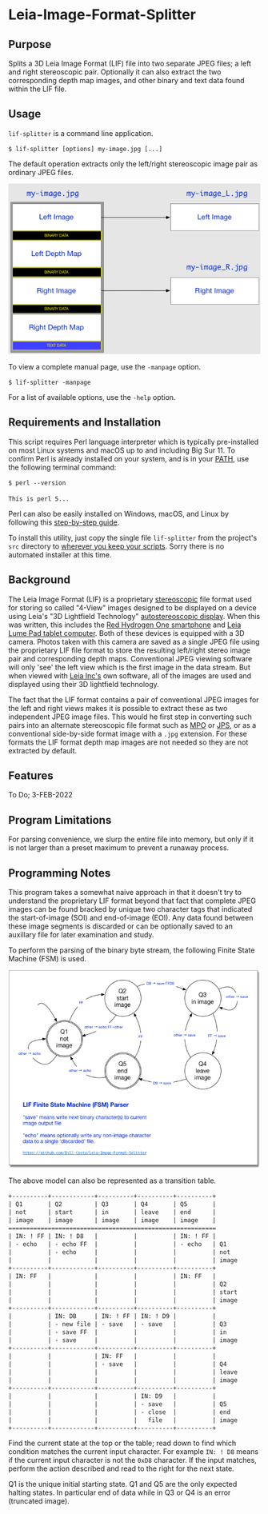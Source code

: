 # Leia-Image-Format-Splitter #

## Purpose ##

Splits a 3D Leia Image Format (LIF) file into two separate JPEG files;
a left and right stereoscopic pair.  Optionally it can also extract
the two corresponding depth map images, and other binary and text data
found within the LIF file.

## Usage ##

`lif-splitter` is a command line application.

`````shell
$ lif-splitter [options] my-image.jpg [...]
`````
The default operation extracts only the left/right stereoscopic image pair
as ordinary JPEG files.

![LIF to JPEG L/R Pairs](docs/lif-to-jpeg.png?raw=true)

To view a complete manual page, use the `-manpage` option.

`````shell
$ lif-splitter -manpage
`````

For a list of available options, use the `-help` option.

## Requirements and Installation ##

This script requires Perl language interpreter which is typically
pre-installed on most Linux systems and macOS up to and including Big
Sur 11.  To confirm Perl is already installed on your system, and is
in your [PATH](https://en.wikipedia.org/wiki/PATH_\(variable\)), use
the following terminal command:

`````text
$ perl --version

This is perl 5...
`````

Perl can also be easily installed on Windows, macOS, and Linux by
following this [step-by-step
guide](https://www.perl.com/article/downloading-and-installing-perl-in-2021/).

To install this utility, just copy the single file `lif-splitter` from
the project's `src` directory to [wherever you keep your
scripts](https://shapeshed.com/using-custom-shell-scripts-on-osx-or-linux/).
Sorry there is no automated installer at this time.

## Background ##

The Leia Image Format (LIF) is a proprietary
[stereoscopic](https://en.wikipedia.org/wiki/Stereoscopy) file format
used for storing so called "4-View" images designed to be displayed on
a device using Leia's "3D Lightfield Technology" [autostereoscopic
display](https://en.wikipedia.org/wiki/Autostereoscopy).  When this
was written, this includes the [Red Hydrogen One
smartphone](https://en.wikipedia.org/wiki/Red_Hydrogen_One) and [Leia
Lume Pad tablet
computer](https://www.cnet.com/tech/computing/lume-pad-brings-glasses-free-3d-back-again-on-an-android-tablet/).
Both of these devices is equipped with a 3D camera.  Photos taken with
this camera are saved as a single JPEG file using the proprietary LIF
file format to store the resulting left/right stereo image pair and
corresponding depth maps.  Conventional JPEG viewing software will
only 'see' the left view which is the first image in the data stream.
But when viewed with [Leia Inc's](https://www.leiainc.com/) own
software, all of the images are used and displayed using their 3D
lightfield technology.

The fact that the LIF format contains a pair of conventional JPEG
images for the left and right views makes it is possible to extract
these as two independent JPEG image files.  This would he first step
in converting such pairs into an alternate stereoscopic file format
such as
[MPO](https://en.wikipedia.org/wiki/JPEG#JPEG_Multi-Picture_Format) or
[JPS](https://en.wikipedia.org/wiki/JPEG#JPEG_Stereoscopic), or as a
conventional side-by-side format image with a `.jpg` extension.  For
these formats the LIF format depth map images are not needed so they
are not extracted by default.

## Features ##

To Do; 3-FEB-2022

## Program Limitations ##

For parsing convenience, we slurp the entire file into memory, but
only if it is not larger than a preset maximum to prevent a runaway
process.

## Programming Notes ##

This program takes a somewhat naive approach in that it doesn't try to
understand the proprietary LIF format beyond that fact that complete
JPEG images can be found bracked by unique two character tags that
indicated the start-of-image (SOI) and end-of-image (EOI).  Any data
found between these image segments is discarded or can be optionally
saved to an auxillary file for later examination and study.

To perform the parsing of the binary byte stream, the following Finite
State Machine (FSM) is used.

![LIF Finite State Machine Parser](docs/parser-FSM.png?raw=true)

The above model can also be represented as a transition table.

`````text
+----------+------------+----------+----------+----------+
| Q1       | Q2         | Q3       | Q4       | Q5       |
| not      | start      | in       | leave    | end      |
| image    | image      | image    | image    | image    |
==========================================================
| IN: ! FF | IN: ! D8   |          |          | IN: ! FF |
| - echo   | - echo FF  |          |          | - echo   | Q1
|          | - echo     |          |          |          | not
|          |            |          |          |          | image
+----------+------------+----------+----------+----------+
| IN: FF   |            |          |          | IN: FF   |
|          |            |          |          |          | Q2
|          |            |          |          |          | start
|          |            |          |          |          | image
+----------+------------+----------+----------+----------+
|          | IN: DB     | IN: ! FF | IN: ! D9 |          |
|          | - new file | - save   | - save   |          | Q3
|          | - save FF  |          |          |          | in
|          | - save     |          |          |          | image
+----------+------------+----------+----------+----------+
|          |            | IN: FF   |          |          |
|          |            | - save   |          |          | Q4
|          |            |          |          |          | leave
|          |            |          |          |          | image
+----------+------------+----------+----------+----------+
|          |            |          | IN: D9   |          |
|          |            |          | - save   |          | Q5
|          |            |          | - close  |          | end
|          |            |          |   file   |          | image
+----------+------------+----------+----------+----------+
`````

Find the current state at the top or the table; read down to find
which condition matches the current input character.  For example `IN:
! D8` means if the current input character is not the `0xD8`
character.  If the input matches, perform the action described and
read to the right for the next state.

Q1 is the unique initial starting state.  Q1 and Q5 are the only
expected halting states.  In particular end of data while in Q3 or Q4
is an error (truncated image).
